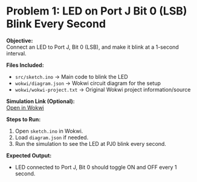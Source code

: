 # Problem 1: LED on Port J Bit 0 (LSB) Blink Every Second

**Objective:**  
Connect an LED to Port J, Bit 0 (LSB), and make it blink at a 1-second interval.

**Files Included:**  
- `src/sketch.ino` → Main code to blink the LED  
- `wokwi/diagram.json` → Wokwi circuit diagram for the setup  
- `wokwi/wokwi-project.txt` → Original Wokwi project information/source

**Simulation Link (Optional):**  
[Open in Wokwi](https://wokwi.com/projects/443594336473967617)

**Steps to Run:**  
1. Open `sketch.ino` in Wokwi.  
2. Load `diagram.json` if needed.  
3. Run the simulation to see the LED at PJ0 blink every second.

**Expected Output:**  
- LED connected to Port J, Bit 0 should toggle ON and OFF every 1 second.
